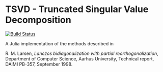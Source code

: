 # TSVD - Truncated Singular Value Decomposition

[![Build Status](https://travis-ci.org/andreasnoack/TSVD.jl.svg?branch=master)](https://travis-ci.org/andreasnoack/TSVD.jl)

A Julia implementation of the methods described in

R. M. Larsen, *Lanczos bidiagonalization with partial reorthogonalization*, Department of Computer Science, Aarhus University, Technical report, DAIMI PB-357, September 1998.
